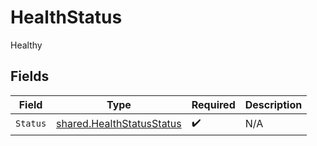 # HealthStatus

Healthy


## Fields

| Field                                                                  | Type                                                                   | Required                                                               | Description                                                            |
| ---------------------------------------------------------------------- | ---------------------------------------------------------------------- | ---------------------------------------------------------------------- | ---------------------------------------------------------------------- |
| `Status`                                                               | [shared.HealthStatusStatus](../../models/shared/healthstatusstatus.md) | :heavy_check_mark:                                                     | N/A                                                                    |